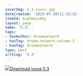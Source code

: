 ```yaml
---
coverImg: 5.3-cover.jpg
dateCreated: '2019-07-20T11:32:52'
itemId: bcphbmjs6by
layout: page
name: '5.3: '
tags:
- hasAuthor: dreamnetwork
- hasTag: dream-network-volume-5
- hasTag: dreamnetwork
type: post
urlSlug: '5.3'
---
```

<img class="card-journal-img" src="../images/5.3-rect.jpg"/><a href="../files/pdfs/Volume_5/5.3-Dream-Network-Bulletin-Vol-5-No-3.pdf" download="">Download issue 5.3</a>